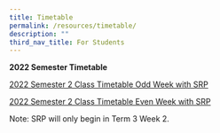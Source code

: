 ```yaml
---
title: Timetable
permalink: /resources/timetable/
description: ""
third_nav_title: For Students
---
```

**2022 Semester Timetable**

[2022 Semester 2 Class Timetable Odd Week with SRP](/files/2022-Sem-2-Timetable-Odd-Week_Class-w-SRP-5Jul-1.pdf)

[2022 Semester 2 Class Timetable Even Week with SRP](/files/2022-Sem-2-Timetable-Even-Week_Class-w-SRP-5Jul.pdf)

Note: SRP will only begin in Term 3 Week 2.